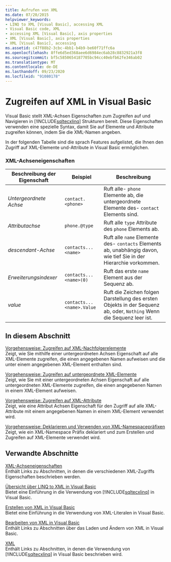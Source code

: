 ```yaml
---
title: Aufrufen von XML
ms.date: 07/20/2015
helpviewer_keywords:
- LINQ to XML [Visual Basic], accessing XML
- Visual Basic code, XML
- accessing XML [Visual Basic], axis properties
- XML [Visual Basic], axis properties
- XML [Visual Basic], accessing
ms.assetid: c47f88b2-3cbc-4bb1-b4b9-be60f71ffc6a
ms.openlocfilehash: 8ffe6d5ed368aee6d6984ec6ab28c8832921a3f8
ms.sourcegitcommit: bf5c5850654187705bc94cc40ebfb62fe346ab02
ms.translationtype: MT
ms.contentlocale: de-DE
ms.lasthandoff: 09/23/2020
ms.locfileid: "91080178"
---
```

# <a name="accessing-xml-in-visual-basic"></a>Zugreifen auf XML in Visual Basic

Visual Basic stellt XML-Achsen Eigenschaften zum Zugreifen auf und Navigieren in [!INCLUDE[sqltecxlinq](~/includes/sqltecxlinq-md.md)] Strukturen bereit. Diese Eigenschaften verwenden eine spezielle Syntax, damit Sie auf Elemente und Attribute zugreifen können, indem Sie die XML-Namen angeben.  
  
 In der folgenden Tabelle sind die sprach Features aufgelistet, die Ihnen den Zugriff auf XML-Elemente und-Attribute in Visual Basic ermöglichen.  
  
### <a name="xml-axis-properties"></a>XML-Achseneigenschaften  
  
|Beschreibung der Eigenschaft|Beispiel|Beschreibung|  
|--------------------------|-------------|-----------------|  
|*Untergeordnete Achse*|`contact.<phone>`|Ruft alle- `phone` Elemente ab, die untergeordnete Elemente des- `contact` Elements sind.|  
|*Attributachse*|`phone.@type`|Ruft alle `type` Attribute des `phone` Elements ab.|  
|*descendant-Achse*|`contacts...<name>`|Ruft alle `name` Elemente des- `contacts` Elements ab, unabhängig davon, wie tief Sie in der Hierarchie vorkommen.|  
|*Erweiterungsindexer*|`contacts...<name>(0)`|Ruft das erste `name` Element aus der Sequenz ab.|  
|*value*|`contacts...<name>.Value`|Ruft die Zeichen folgen Darstellung des ersten Objekts in der Sequenz ab, oder, `Nothing` Wenn die Sequenz leer ist.|  
  
## <a name="in-this-section"></a>In diesem Abschnitt  

 [Vorgehensweise: Zugreifen auf XML-Nachfolgerelemente](how-to-access-xml-descendant-elements.md)  
 Zeigt, wie Sie mithilfe einer untergeordneten Achsen Eigenschaft auf alle XML-Elemente zugreifen, die einen angegebenen Namen aufweisen und die unter einem angegebenen XML-Element enthalten sind.  
  
 [Vorgehensweise: Zugreifen auf untergeordnete XML-Elemente](how-to-access-xml-child-elements.md)  
 Zeigt, wie Sie mit einer untergeordneten Achsen Eigenschaft auf alle untergeordneten XML-Elemente zugreifen, die einen angegebenen Namen in einem XML-Element aufweisen.  
  
 [Vorgehensweise: Zugreifen auf XML-Attribute](how-to-access-xml-attributes.md)  
 Zeigt, wie eine Attribut Achsen Eigenschaft für den Zugriff auf alle XML-Attribute mit einem angegebenen Namen in einem XML-Element verwendet wird.  
  
 [Vorgehensweise: Deklarieren und Verwenden von XML-Namespacepräfixen](how-to-declare-and-use-xml-namespace-prefixes.md)  
 Zeigt, wie ein XML-Namespace Präfix deklariert und zum Erstellen und Zugreifen auf XML-Elemente verwendet wird.  
  
## <a name="related-sections"></a>Verwandte Abschnitte  

 [XML-Achseneigenschaften](../../../language-reference/xml-axis/index.md)  
 Enthält Links zu Abschnitten, in denen die verschiedenen XML-Zugriffs Eigenschaften beschrieben werden.  
  
 [Übersicht über LINQ to XML in Visual Basic](overview-of-linq-to-xml.md)  
 Bietet eine Einführung in die Verwendung von [!INCLUDE[sqltecxlinq](~/includes/sqltecxlinq-md.md)] in Visual Basic.  
  
 [Erstellen von XML in Visual Basic](creating-xml.md)  
 Bietet eine Einführung in die Verwendung von XML-Literalen in Visual Basic.  
  
 [Bearbeiten von XML in Visual Basic](manipulating-xml.md)  
 Enthält Links zu Abschnitten über das Laden und Ändern von XML in Visual Basic.  
  
 [XML](index.md)  
 Enthält Links zu Abschnitten, in denen die Verwendung von [!INCLUDE[sqltecxlinq](~/includes/sqltecxlinq-md.md)] in Visual Basic beschrieben wird.

